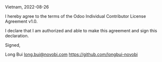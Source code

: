 Vietnam, 2022-08-26

I hereby agree to the terms of the Odoo Individual Contributor License
Agreement v1.0.

I declare that I am authorized and able to make this agreement and sign this
declaration.

Signed,

Long Bui long.bui@novobi.com https://github.com/longbui-novobi
